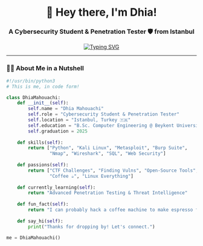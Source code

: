 <h1 align="center">👋 Hey there, I'm Dhia! </h1>
<h3 align="center">A Cybersecurity Student & Penetration Tester 🛡️ from Istanbul</h3>

<p align="center">
  <a href="https://git.io/typing-svg"><img src="https://readme-typing-svg.demolab.com?font=Fira+Code&weight=600&size=26&pause=1000&color=22F76E&center=true&vCenter=true&width=500&lines=I+break+things+so+they+can't+be+broken;Professional+bug+catcher+%F0%9F%90%9B;Certified+ethical+mischief+maker" alt="Typing SVG" /></a>
</p>

---

### 🧙‍♂️ About Me in a Nutshell

```python
#!/usr/bin/python3
# This is me, in code form!

class DhiaMahouachi:
    def __init__(self):
        self.name = "Dhia Mahouachi"
        self.role = "Cybersecurity Student & Penetration Tester"
        self.location = "Istanbul, Turkey 🇹🇷"
        self.education = "B.Sc. Computer Engineering @ Beykent University"
        self.graduation = 2025
        
    def skills(self):
        return ["Python", "Kali Linux", "Metasploit", "Burp Suite", 
                "Nmap", "Wireshark", "SQL", "Web Security"]
                
    def passions(self):
        return ["CTF Challenges", "Finding Vulns", "Open-Source Tools", 
                "Coffee ☕", "Linux Everything"]
                
    def currently_learning(self):
        return "Advanced Penetration Testing & Threat Intelligence"
        
    def fun_fact(self):
        return "I can probably hack a coffee machine to make espresso faster. ☕"
    
    def say_hi(self):
        print("Thanks for dropping by! Let's connect.")

me = DhiaMahouachi()
